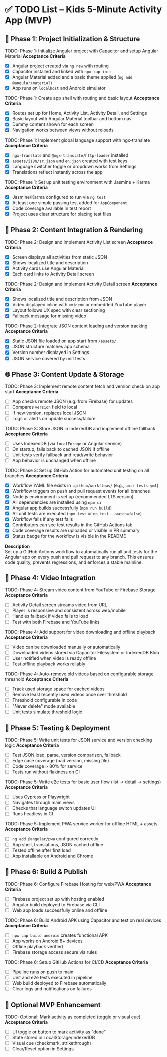 # ✅ TODO List – Kids 5-Minute Activity App (MVP)

## 🧱 Phase 1: Project Initialization & Structure

TODO: Phase 1: Initialize Angular project with Capacitor and setup Angular Material <!-- id: task-001 -->
**Acceptance Criteria**  
- [x] Angular project created via `ng new` with routing  
- [x] Capacitor installed and linked with `npx cap init`  
- [x] Angular Material added and a basic theme applied (`ng add @angular/material`)  
- [x] App runs on `localhost` and Android simulator

TODO: Phase 1: Create app shell with routing and basic layout <!-- id: task-002 -->
**Acceptance Criteria**  
- [x] Routes set up for Home, Activity List, Activity Detail, and Settings  
- [x] Basic layout with Angular Material toolbar and bottom nav  
- [x] Dummy content shown for each screen  
- [x] Navigation works between views without reloads

TODO: Phase 1: Implement global language support with ngx-translate <!-- id: task-003 -->
**Acceptance Criteria**  
- [x] `ngx-translate` and `@ngx-translate/http-loader` installed  
- [x] `assets/i18n/sr.json` and `en.json` created with test keys  
- [x] Language switcher toggle or dropdown works from Settings  
- [x] Translations reflect instantly across the app

TODO: Phase 1: Set up unit testing environment with Jasmine + Karma <!-- id: task-004 -->
**Acceptance Criteria**  
- [x] Jasmine/Karma configured to run via `ng test`  
- [x] At least one simple passing test added for `AppComponent`  
- [x] Code coverage available in test report  
- [x] Project uses clear structure for placing test files

## 📄 Phase 2: Content Integration & Rendering

TODO: Phase 2: Design and implement Activity List screen <!-- id: task-005 -->
**Acceptance Criteria**  
- [x] Screen displays all activities from static JSON  
- [x] Shows localized title and description  
- [x] Activity cards use Angular Material  
- [x] Each card links to Activity Detail screen

TODO: Phase 2: Design and implement Activity Detail screen <!-- id: task-006 -->
**Acceptance Criteria**  
- [x] Shows localized title and description from JSON  
- [x] Video displayed inline with `<video>` or embedded YouTube player  
- [x] Layout follows UX spec with clear sectioning  
- [x] Fallback message for missing video

TODO: Phase 2: Integrate JSON content loading and version tracking <!-- id: task-007 -->
**Acceptance Criteria**  
- [x] Static JSON file loaded on app start from `/assets/`  
- [x] JSON structure matches app schema  
- [x] Version number displayed in Settings  
- [x] JSON service covered by unit tests

## 🌐 Phase 3: Content Update & Storage

TODO: Phase 3: Implement remote content fetch and version check on app start <!-- id: task-008 -->
**Acceptance Criteria**  
- [ ] App checks remote JSON (e.g. from Firebase) for updates  
- [ ] Compares `version` field to local  
- [ ] If new version, replaces local JSON  
- [ ] Logs or alerts on update success/failure

TODO: Phase 3: Store JSON in IndexedDB and implement offline fallback <!-- id: task-009 -->
**Acceptance Criteria**  
- [ ] Uses IndexedDB (via `localForage` or Angular service)  
- [ ] On startup, falls back to cached JSON if offline  
- [ ] Unit tests verify fallback and read/write behavior  
- [ ] App behavior is unchanged when offline

TODO: Phase 3: Set up GitHub Action for automated unit testing on all branches <!-- id: task-020 -->
**Acceptance Criteria**  
- [x] Workflow YAML file exists in `.github/workflows/` (e.g., `unit-tests.yml`)  
- [x] Workflow triggers on push and pull request events for all branches  
- [x] Node.js environment is set up (recommended LTS version)  
- [x] All dependencies are installed using `npm ci`  
- [x] Angular app builds successfully (`npm run build`)  
- [x] All unit tests are executed (`npm test` or `ng test --watch=false`)  
- [x] Workflow fails if any test fails  
- [x] Contributors can see test results in the GitHub Actions tab  
- [x] Code coverage results are uploaded or visible in PR summary  
- [x] Status badge for the workflow is visible in the README  

**Description**  
Set up a GitHub Actions workflow to automatically run all unit tests for the Angular app on every push and pull request to any branch. This ensures code quality, prevents regressions, and enforces a stable mainline.

## 🎥 Phase 4: Video Integration

TODO: Phase 4: Stream video content from YouTube or Firebase Storage <!-- id: task-010 -->
**Acceptance Criteria**  
- [ ] Activity Detail screen streams video from URL  
- [ ] Player is responsive and consistent across web/mobile  
- [ ] Handles fallback if video fails to load  
- [ ] Test with both Firebase and YouTube links

TODO: Phase 4: Add support for video downloading and offline playback <!-- id: task-011 -->
**Acceptance Criteria**  
- [ ] Video can be downloaded manually or automatically  
- [ ] Downloaded videos stored via Capacitor Filesystem or IndexedDB Blob  
- [ ] User notified when video is ready offline  
- [ ] Test offline playback works reliably

TODO: Phase 4: Auto-remove old videos based on configurable storage threshold <!-- id: task-012 -->
**Acceptance Criteria**  
- [ ] Track used storage space for cached videos  
- [ ] Remove least recently used videos once over threshold  
- [ ] Threshold configurable in code  
- [ ] "Never delete" mode available  
- [ ] Unit tests simulate threshold logic

## 🧪 Phase 5: Testing & Deployment

TODO: Phase 5: Write unit tests for JSON service and version checking logic <!-- id: task-013 -->
**Acceptance Criteria**  
- [ ] Test JSON load, parse, version comparison, fallback  
- [ ] Edge case coverage (bad version, missing file)  
- [ ] Code coverage > 80% for service  
- [ ] Tests run without flakiness on CI

TODO: Phase 5: Write e2e tests for basic user flow (list → detail → settings) <!-- id: task-014 -->
**Acceptance Criteria**  
- [ ] Uses Cypress or Playwright  
- [ ] Navigates through main views  
- [ ] Checks that language switch updates UI  
- [ ] Runs headless in CI

TODO: Phase 5: Implement PWA service worker for offline HTML + assets <!-- id: task-015 -->
**Acceptance Criteria**  
- [ ] `ng add @angular/pwa` configured correctly  
- [ ] App shell, translations, JSON cached offline  
- [ ] Tested offline after first load  
- [ ] App installable on Android and Chrome

## 🚀 Phase 6: Build & Publish

TODO: Phase 6: Configure Firebase Hosting for web/PWA <!-- id: task-016 -->
**Acceptance Criteria**  
- [ ] Firebase project set up with hosting enabled  
- [ ] Angular build deployed to Firebase via CLI  
- [ ] Web app loads successfully online and offline

TODO: Phase 6: Build Android APK using Capacitor and test on real devices <!-- id: task-017 -->
**Acceptance Criteria**  
- [ ] `npx cap build android` creates functional APK  
- [ ] App works on Android 8+ devices  
- [ ] Offline playback verified  
- [ ] Firebase storage access secure via rules

TODO: Phase 6: Setup GitHub Actions for CI/CD <!-- id: task-018 -->
**Acceptance Criteria**  
- [ ] Pipeline runs on push to main  
- [ ] Unit and e2e tests executed in pipeline  
- [ ] Web build deployed to Firebase automatically  
- [ ] Clear logs and notifications on failures

## 🌿 Optional MVP Enhancement

TODO: Optional: Mark activity as completed (toggle or visual cue) <!-- id: task-019 -->
**Acceptance Criteria**  
- [ ] UI toggle or button to mark activity as "done"  
- [ ] State stored in LocalStorage/IndexedDB  
- [ ] Visual cue (checkmark, strikethrough)  
- [ ] Clear/Reset option in Settings
